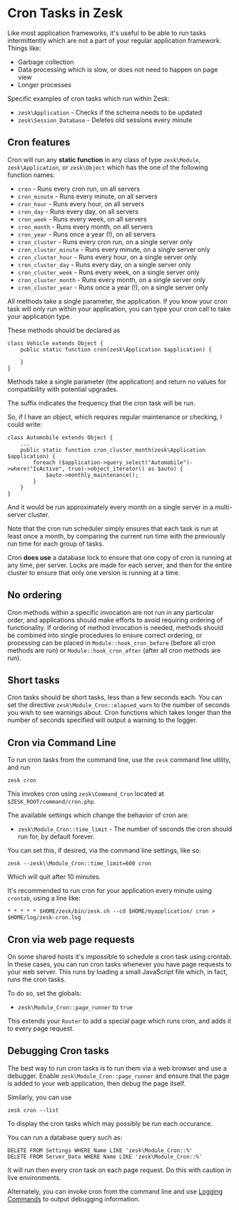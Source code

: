 # Cron Tasks in Zesk

<!--
@related classes/cron.inc
@related command/cron.inc
-->

Like most application frameworks, it's useful to be able to run tasks intermittently which are not a part of your regular application framework. Things like:

- Garbage collection
- Data processing which is slow, or does not need to happen on page view
- Longer processes 

Specific examples of cron tasks which run within Zesk:

- `zesk\Application` - Checks if the schema needs to be updated
- `zesk\Session_Database` - Deletes old sessions every minute

## Cron features

Cron will run any **static function** in any class of type `zesk\Module`, `zesk\Application`, or `zesk\Object` which has the one of the following function names:

- `cron` - Runs every cron run, on all servers
- `cron_minute` - Runs every minute, on all servers
- `cron_hour` - Runs every hour, on all servers
- `cron_day` - Runs every day, on all servers
- `cron_week` - Runs every week, on all servers
- `cron_month` - Runs every month, on all servers
- `cron_year` - Runs once a year (!), on all servers
- `cron_cluster` - Runs every cron run, on a single server only
- `cron_cluster_minute` - Runs every minute, on a single server only
- `cron_cluster_hour` - Runs every hour, on a single server only
- `cron_cluster_day` - Runs every day, on a single server only
- `cron_cluster_week` - Runs every week, on a single server only
- `cron_cluster_month` - Runs every month, on a single server only
- `cron_cluster_year` - Runs once a year (!), on a single server only

All methods take a single parameter, the application. If you know your cron task will only run within your application, you can type your cron call to take your application type.

These methods should be declared as

	class Vehicle extends Object {
		public static function cron(zesk\Application $application) {
		
		}
	}
	
Methods take a single parameter (the application) and return no values for compatibility with potential upgrades.

The suffix indicates the frequency that the cron task will be run.

So, if I have an object, which requires regular maintenance or checking, I could write:

	class Automobile extends Object {
		...
		public static function cron_cluster_month(zesk\Application $application) {
			foreach ($application->query_select("Automobile")->where("IsActive", true)->object_iterator() as $auto) {
				$auto->monthly_maintenance();
			}
		}
	}
	
And it would be run approximately every month on a single server in a multi-server cluster.

Note that the cron run scheduler simply ensures that each task is run at least once a month, by comparing the current run time with the previously run time for each group of tasks.

Cron **does use** a database lock to ensure that one copy of cron is running at any time, per server. Locks are made for each server, and then for the entire cluster to ensure that only one version is running at a time. 

## No ordering

Cron methods within a specific invocation are not run in any particular order, and applications should make efforts to avoid requiring ordering of functionality. If ordering of method invocation is needed, methods should be combined into single procedures to ensure correct ordering, or processing can be placed in `Module::hook_cron_before` (before all cron methods are run) or `Module::hook_cron_after` (after all cron methods are run).

## Short tasks

Cron tasks should be short tasks, less than a few seconds each. You can set the directive `zesk\Module_Cron::elapsed_warn` to the number of seconds you wish to see warnings about. Cron functions which takes longer than the number of seconds specified will output a warning to the logger.

## Cron via Command Line

To run cron tasks from the command line, use the `zesk` command line utility, and run

    zesk cron

This invokes cron using `zesk\Command_Cron` located at `$ZESK_ROOT/command/cron.php`.

The available settings which change the behavior of cron are:

- `zesk\Module_Cron::time_limit` - The number of seconds the cron should run for, by default forever.

You can set this, if desired, via the command line settings, like so:

	zesk --zesk\\Module_Cron::time_limit=600 cron
	
Which will quit after 10 minutes.

It's recommended to run cron for your application every minute using `crontab`, using a line like:

    * * * * * $HOME/zesk/bin/zesk.sh --cd $HOME/myapplication/ cron > $HOME/log/zesk-cron.log

## Cron via web page requests

On some shared hosts it's impossible to schedule a cron task using crontab. In these cases, you can run cron tasks whenever you have page requests to your web server. This runs by loading a small JavaScript file which, in fact, runs the cron tasks.

To do so, set the globals:

- `zesk\Module_Cron::page_runner` to `true`

This extends your `Router` to add a special page which runs cron, and adds it to every page request. 

## Debugging Cron tasks

The best way to run cron tasks is to run them via a web browser and use a debugger. Enable `zesk\Module_Cron::page_runner` and ensure that the page is added to your web application, then debug the page itself.

Similarly, you can use

	zesk cron --list 
	
To display the cron tasks which may possibly be run each occurance. 

You can run a database query such as:

    DELETE FROM Settings WHERE Name LIKE 'zesk\Module_Cron::%'
    DELETE FROM Server_Data WHERE Name LIKE 'zesk\Module_Cron::%'

It will run then every cron task on each page request. Do this with caution in live environments.

Alternately, you can invoke cron from the command line and use [Logging Commands](log.md) to output debugging information.
